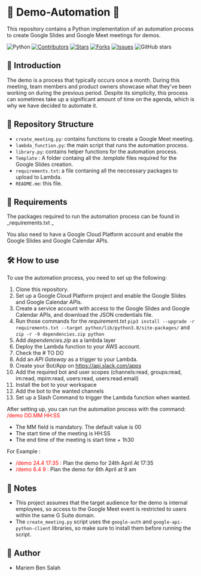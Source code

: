 # :rocket: Demo-Automation :rocket:
This repository contains a Python implementation of an automation process to create Google Slides and Google Meet meetings for demos.

![Python](https://img.shields.io/badge/-Python-blue?style=flat&logo=python&logoColor=white)
[![Contributors](https://img.shields.io/github/contributors/Mariem-Ben-Salah/Demo-Automation.svg)](https://github.com/Mariem-Ben-Salah/Demo-Automation/graphs/contributors)
[![Stars](https://img.shields.io/github/stars/Mariem-Ben-Salah/Demo-Automation.svg)](https://github.com/Mariem-Ben-Salah/Demo-Automation/stargazers)
[![Forks](https://img.shields.io/github/forks/Mariem-Ben-Salah/Demo-Automation.svg)](https://github.com/Mariem-Ben-Salah/Demo-Automation/network/members)
[![Issues](https://img.shields.io/github/issues/Mariem-Ben-Salah/Demo-Automation.svg)](https://github.com/Mariem-Ben-Salah/Demo-Automation/issues)
![GitHub stars](https://img.shields.io/github/stars/Mariem-Ben-Salah/Demo-Automation?label=Stars&labelFontSize=100&messageFontSize=100)


## 🤖 Introduction

The demo is a process that typically occurs once a month. During this meeting, team members and product owners showcase what they've been working on during the previous period. Despite its simplicity, this process can sometimes take up a significant amount of time on the agenda, which is why we have decided to automate it.

## 📂 Repository Structure

- `create_meeting.py`: contains functions to create a Google Meet meeting.
- `lambda_function.py`: the main script that runs the automation process.
- `library.py`: contains helper functions for the automation process.
- `Template` : A folder containg all the _.template_ files required for the Google Slides creation.
- `requirements.txt`: a file contaning all the neccessary packages to upload to Lambda.
- `README.me`: this file.

## 📝 Requirements

The packages required to run the automation process can be found in _requirements.txt _

You also need to have a Google Cloud Platform account and enable the Google Slides and Google Calendar APIs.

## 🛠️ How to use

To use the automation process, you need to set up the following:
1. Clone this repository.
2. Set up a Google Cloud Platform project and enable the Google Slides and Google Calendar APIs.
3. Create a service account with access to the Google Slides and Google Calendar APIs, and download the JSON credentials file.
4. Run those commands for the _requirement.txt_ `pip3 install --upgrade -r requirements.txt --target python/lib/python3.8/site-packages/` and `zip -r -9 dependencies.zip python`
5. Add _dependencies.zip_ as a lambda layer
6. Deploy the Lambda function to your AWS account.
7. Check the \# TO DO
8. Add an _API Gateway_ as a trigger to your Lambda.
9. Create your Bot/App on https://api.slack.com/apps 
10. Add the required bot and user scopes (channels:read, groups:read, im:read, mpim:read, users:read, users:read.email)
11. Install the bot to your workspace
12. Add the bot to the wanted channels
13. Set up a Slash Command to trigger the Lambda function when wanted.

After setting up, you can run the automation process with the command: <span style="color:red">/demo DD.MM HH:SS</span>

* The MM field is mandatory. The default value is 00
* The start time of the meeting is HH:SS
* The end time of the meeting is start time + 1h30  

For Example : 
  - <span style="color:red">/demo 24.4 17:35 :</span> Plan the demo for 24th April At 17:35
  - <span style="color:red">/demo 6.4 9 :</span> Plan the demo for 6th April at 9 am


## 📝 Notes

- This project assumes that the target audience for the demo is internal employees, so access to the Google Meet event is restricted to users within the same G Suite domain.
- The `create_meeting.py` script uses the `google-auth` and `google-api-python-client` libraries, so make sure to install them before running the script.

## 👤 Author

- Mariem Ben Salah 
